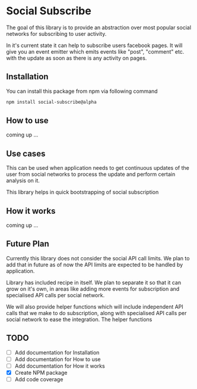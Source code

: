 # Social Subscribe
The goal of this library is to provide an abstraction over most popular social networks for subscribing to 
user activity.

In it's current state it can help to subscribe users facebook pages. It will give you an event emitter which emits events like "post", "comment" etc. with the 
update as soon as there is any activity on pages. 

## Installation
You can install this package from npm via following command 
```sh
npm install social-subscribe@alpha
```

## How to use
coming up ...

Use cases
---------
  This can be used when application needs to get continuous updates of the user from social networks to process the 
  update and perform certain analysis on it. 
  
  This library helps in quick bootstrapping of social subscription 

How it works
------------
coming up ...

Future Plan
------------
Currently this library does not consider the social API call limits. We plan to add that in future as of now the API
 limits are expected to be handled by application.

Library has included recipe in itself. We plan to separate it so that it can grow on it's own, in areas like
 adding more events for subscription and specialised API calls per social network. 

We will also provide helper functions which will include independent API calls that we make to do subscription, along 
 with specialised API calls per social network to ease the integration. The helper functions 

## TODO
- [ ]  Add documentation for Installation
- [ ]  Add documentation for How to use
- [ ]  Add documentation for How it works
- [X]  Create NPM package
- [ ]  Add code coverage
